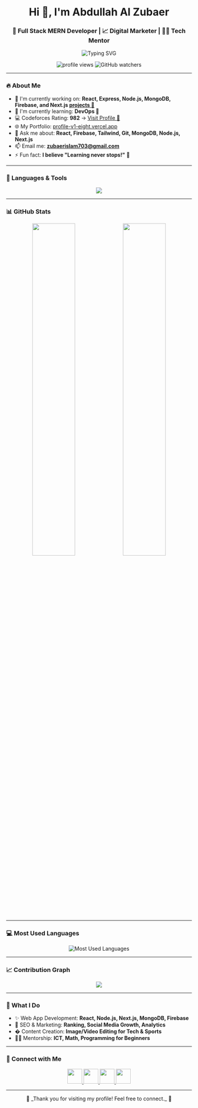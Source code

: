 <h1 align="center">Hi 👋, I'm Abdullah Al Zubaer</h1>
<h3 align="center">🚀 Full Stack MERN Developer | 📈 Digital Marketer | 👨‍🏫 Tech Mentor</h3>

<p align="center">
  <img src="https://readme-typing-svg.herokuapp.com?font=Fira+Code&duration=3000&pause=1000&color=00C1FF&center=true&vCenter=true&width=500&lines=Welcome+to+my+GitHub+Profile!;MERN+Stack+Web+Developer;React.js+%7C+Node.js;+Next.js+%7C+MongoDB;+SEO+%7C+Marketing+%7C+Mentoring" alt="Typing SVG" />
</p>

<p align="center">
  <img src="https://komarev.com/ghpvc/?username=AbdullahAlZubaerOfficial&label=Profile+Views&color=brightgreen&style=flat" alt="profile views" />
  <img src="https://img.shields.io/github/watchers/AbdullahAlZubaerOfficial/AbdullahAlZubaerOfficial?label=Watchers&style=social" alt="GitHub watchers" />
</p>

---

### 🔥 About Me

- 🔭 I'm currently working on: **React, Express, Node.js, MongoDB, Firebase, and Next.js [projects 🔗](https://github.com/AbdullahAlZubaerOfficial/Doctor-Client-New)** 
- 🌱 I'm currently learning: **DevOps 🚀**
- 💻 Codeforces Rating: **982** → [Visit Profile 🔗](https://codeforces.com/profile/zubaerislam703)
- 🌐 My Portfolio: [profile-v1-eight.vercel.app](https://profile-v1-eight.vercel.app/)
- 💬 Ask me about: **React, Firebase, Tailwind, Git, MongoDB, Node.js, Next.js**
- 📫 Email me: **zubaerislam703@gmail.com**
- ⚡ Fun fact: **I believe "Learning never stops!"** 🧠

---

### 🚀 Languages & Tools

<p align="center">
  <img src="https://skillicons.dev/icons?i=html,css,js,ts,react,nodejs,nextjs,mongodb,tailwind,firebase,git,vscode,figma,express" />
</p>

---

### 📊 GitHub Stats

<p align="center">
  <img src="https://github-readme-stats.vercel.app/api?username=AbdullahAlZubaerOfficial&show_icons=true&theme=react&locale=en" width="48%" />
  <img src="https://github-readme-streak-stats.herokuapp.com?user=AbdullahAlZubaerOfficial&theme=react" width="48%" />
</p>

---

### 💻 Most Used Languages

<p align="center">
  <img src="https://github-readme-stats.vercel.app/api/top-langs/?username=AbdullahAlZubaerOfficial&layout=compact&theme=react&hide_border=true&langs_count=8" alt="Most Used Languages" />
</p>

---

### 📈 Contribution Graph

<p align="center">
  <img src="https://github-readme-activity-graph.vercel.app/graph?username=AbdullahAlZubaerOfficial&theme=react-dark" />
</p>

---

### 🧠 What I Do

- ✨ Web App Development: **React, Node.js, Next.js, MongoDB, Firebase**
- 🎯 SEO & Marketing: **Ranking, Social Media Growth, Analytics**
- � Content Creation: **Image/Video Editing for Tech & Sports**
- 👨‍🏫 Mentorship: **ICT, Math, Programming for Beginners**

---

### 🔗 Connect with Me

<p align="center">
  <a href="https://www.linkedin.com/in/abdullah-al-zubaer-309065292/" target="blank">
    <img src="https://skillicons.dev/icons?i=linkedin" height="40" />
  </a>
  <a href="mailto:zubaerislam703@gmail.com" target="blank">
    <img src="https://img.icons8.com/fluency/48/gmail.png" height="40" />
  </a>
  <a href="https://www.facebook.com/abdullahal.zubaer.507" target="blank">
    <img src="https://img.icons8.com/fluency/48/facebook.png" height="40" />
  </a>
  <a href="https://github.com/AbdullahAlZubaerOfficial" target="blank">
    <img src="https://skillicons.dev/icons?i=github" height="40" />
  </a>
</p>

---

<p align="center">🧡 _Thank you for visiting my profile! Feel free to connect._ 🤝</p>
